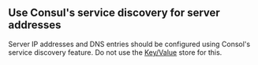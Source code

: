 ## Use Consul's service discovery for server addresses

Server IP addresses and DNS entries should be configured using Consol's service discovery feature. Do not use the [Key/Value](key-value.md) store for this.